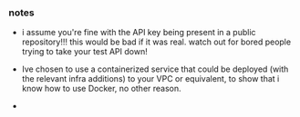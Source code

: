 ### notes 
- i assume you're fine with the API key being present in a public repository!!! this would be bad if it was real. watch out for bored people trying to take your test API down!

- Ive chosen to use a containerized service that could be deployed (with the relevant infra additions) to your VPC or equivalent, to show that i know how to use Docker, no other reason. 

- 

